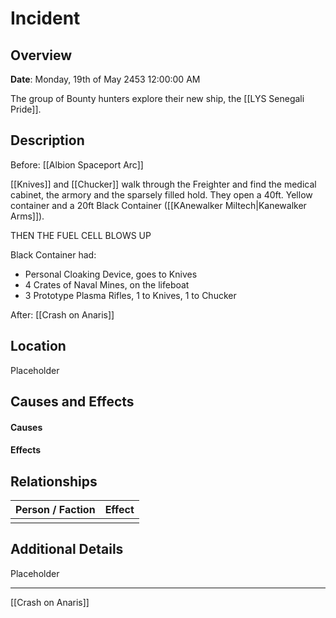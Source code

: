 # Incident 

## Overview 

**Date**: Monday, 19th of May 2453 12:00:00 AM

The group of Bounty hunters explore their new ship, the [[LYS Senegali Pride]].

## Description 

Before: [[Albion Spaceport Arc]]

[[Knives]] and [[Chucker]] walk through the Freighter and find the medical cabinet, the armory and the sparsely filled hold.
They open a 40ft. Yellow container and a 20ft Black Container ([[KAnewalker Miltech|Kanewalker Arms]]).

THEN THE FUEL CELL BLOWS UP

Black Container had:
- Personal Cloaking Device, goes to Knives
- 4 Crates of Naval Mines, on the lifeboat
- 3 Prototype Plasma Rifles, 1 to Knives, 1 to Chucker


After: [[Crash on Anaris]]
## Location 

Placeholder

## Causes and Effects 
#### Causes

#### Effects
## Relationships 

| Person / Faction | Effect |
| ---------------- | ------ |
|                  |        |


## Additional Details 

Placeholder

___
[[Crash on Anaris]]